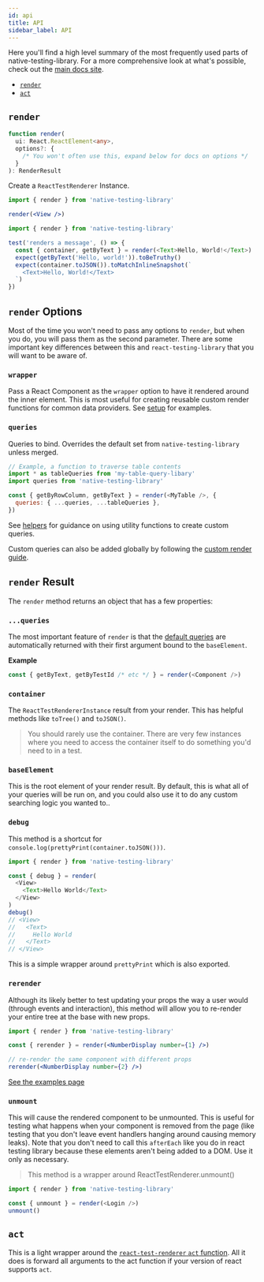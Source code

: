 ```yaml
---
id: api
title: API
sidebar_label: API
---
```


Here you'll find a high level summary of the most frequently used parts of
native-testing-library. For a more comprehensive look at what's possible, check
out the [main docs site](https://native-testing-library.com).

- [`render`](#render)
- [`act`](#act)

## `render`

```typescript
function render(
  ui: React.ReactElement<any>,
  options?: {
    /* You won't often use this, expand below for docs on options */
  }
): RenderResult
```

Create a `ReactTestRenderer` Instance.

```jsx
import { render } from 'native-testing-library'

render(<View />)
```

```javascript
import { render } from 'native-testing-library'

test('renders a message', () => {
  const { container, getByText } = render(<Text>Hello, World!</Text>)
  expect(getByText('Hello, world!')).toBeTruthy()
  expect(container.toJSON()).toMatchInlineSnapshot(`
    <Text>Hello, World!</Text>
  `)
})
```

## `render` Options

Most of the time you won't need to pass any options to `render`, but when you
do, you will pass them as the second parameter. There are some important key
differences between this and `react-testing-library` that you will want to be
aware of.

### `wrapper`

Pass a React Component as the `wrapper` option to have it rendered around the
inner element. This is most useful for creating reusable custom render functions
for common data providers. See [setup](setup.md#custom-render) for examples.

### `queries`

Queries to bind. Overrides the default set from `native-testing-library` unless
merged.

```js
// Example, a function to traverse table contents
import * as tableQueries from 'my-table-query-libary'
import queries from 'native-testing-library'

const { getByRowColumn, getByText } = render(<MyTable />, {
  queries: { ...queries, ...tableQueries },
})
```

See [helpers](https://www.native-testing-library.com/docs/api-helpers) for
guidance on using utility functions to create custom queries.

Custom queries can also be added globally by following the
[custom render guide](setup.md#custom-render).

## `render` Result

The `render` method returns an object that has a few properties:

### `...queries`

The most important feature of `render` is that the
[default queries](https://www.native-testing-library.com/docs/api-queries) are
automatically returned with their first argument bound to the `baseElement`.

**Example**

```javascript
const { getByText, getByTestId /* etc */ } = render(<Component />)
```

### `container`

The `ReactTestRendererInstance` result from your render. This has helpful
methods like `toTree()` and `toJSON()`.

> You should rarely use the container. There are very few instances where you
> need to access the container itself to do something you'd need to in a test.

### `baseElement`

This is the root element of your render result. By default, this is what all of
your queries will be run on, and you could also use it to do any custom
searching logic you wanted to..

### `debug`

This method is a shortcut for `console.log(prettyPrint(container.toJSON()))`.

```javascript
import { render } from 'native-testing-library'

const { debug } = render(
  <View>
    <Text>Hello World</Text>
  </View>
)
debug()
// <View>
//   <Text>
//     Hello World
//   </Text>
// </View>
```

This is a simple wrapper around `prettyPrint` which is also exported.

### `rerender`

Although its likely better to test updating your props the way a user would
(through events and interaction), this method will allow you to re-render your
entire tree at the base with new props.

```jsx
import { render } from 'native-testing-library'

const { rerender } = render(<NumberDisplay number={1} />)

// re-render the same component with different props
rerender(<NumberDisplay number={2} />)
```

[See the examples page](example-update-props.md)

### `unmount`

This will cause the rendered component to be unmounted. This is useful for
testing what happens when your component is removed from the page (like testing
that you don't leave event handlers hanging around causing memory leaks). Note
that you don't need to call this `afterEach` like you do in react testing
library because these elements aren't being added to a DOM. Use it only as
necessary.

> This method is a wrapper around ReactTestRenderer.unmount()

```javascript
import { render } from 'native-testing-library'

const { unmount } = render(<Login />)
unmount()
```

## `act`

This is a light wrapper around the
[`react-test-renderer` `act` function](https://reactjs.org/docs/test-renderer.html).
All it does is forward all arguments to the act function if your version of
react supports `act`.
